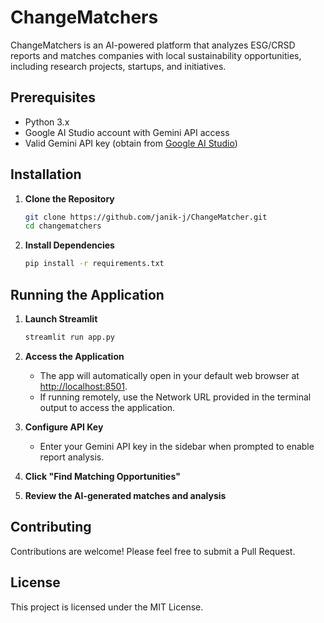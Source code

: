 # ChangeMatchers

ChangeMatchers is an AI-powered platform that analyzes ESG/CRSD reports and matches companies with local sustainability opportunities, including research projects, startups, and initiatives.


## Prerequisites
- Python 3.x
- Google AI Studio account with Gemini API access
- Valid Gemini API key (obtain from [Google AI Studio](https://makersuite.google.com/app/apikey))


## Installation

1. **Clone the Repository**
    ```bash
    git clone https://github.com/janik-j/ChangeMatcher.git
    cd changematchers
    ```

2. **Install Dependencies**
    ```bash
    pip install -r requirements.txt
    ```

## Running the Application
1. **Launch Streamlit**
    ```bash
    streamlit run app.py
    ```

2. **Access the Application**
    - The app will automatically open in your default web browser at [http://localhost:8501](http://localhost:8501).
    - If running remotely, use the Network URL provided in the terminal output to access the application.

3. **Configure API Key**
    - Enter your Gemini API key in the sidebar when prompted to enable report analysis.

4. **Click "Find Matching Opportunities"**
5. **Review the AI-generated matches and analysis**


## Contributing
Contributions are welcome! Please feel free to submit a Pull Request.


## License
This project is licensed under the MIT License.